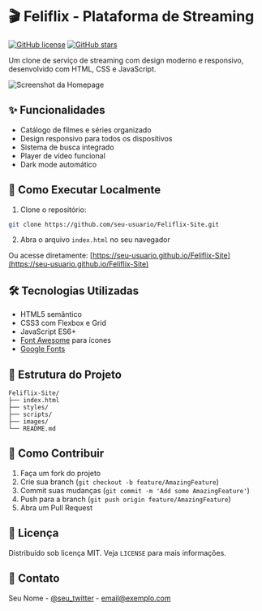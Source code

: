# 🎬 Feliflix - Plataforma de Streaming

[![GitHub license](https://img.shields.io/github/license/seu-usuario/Feliflix-Site)](https://github.com/seu-usuario/Feliflix-Site)
[![GitHub stars](https://img.shields.io/github/stars/seu-usuario/Feliflix-Site)](https://github.com/seu-usuario/Feliflix-Site/stargazers)

Um clone de serviço de streaming com design moderno e responsivo, desenvolvido com HTML, CSS e JavaScript.

![Screenshot da Homepage](images/screenshot.png)

## ✨ Funcionalidades

- Catálogo de filmes e séries organizado
- Design responsivo para todos os dispositivos
- Sistema de busca integrado
- Player de vídeo funcional
- Dark mode automático

## 🚀 Como Executar Localmente

1. Clone o repositório:
```bash
git clone https://github.com/seu-usuario/Feliflix-Site.git
```

2. Abra o arquivo `index.html` no seu navegador

Ou acesse diretamente: [https://seu-usuario.github.io/Feliflix-Site](https://seu-usuario.github.io/Feliflix-Site)

## 🛠 Tecnologias Utilizadas

- HTML5 semântico
- CSS3 com Flexbox e Grid
- JavaScript ES6+
- [Font Awesome](https://fontawesome.com/) para ícones
- [Google Fonts](https://fonts.google.com/)

## 📂 Estrutura do Projeto

```
Feliflix-Site/
├── index.html
├── styles/
├── scripts/
├── images/
└── README.md
```

## 🤝 Como Contribuir

1. Faça um fork do projeto
2. Crie sua branch (`git checkout -b feature/AmazingFeature`)
3. Commit suas mudanças (`git commit -m 'Add some AmazingFeature'`)
4. Push para a branch (`git push origin feature/AmazingFeature`)
5. Abra um Pull Request

## 📄 Licença

Distribuído sob licença MIT. Veja `LICENSE` para mais informações.

## 📧 Contato

Seu Nome - [@seu_twitter](https://twitter.com/seu_twitter) - email@exemplo.com
